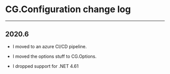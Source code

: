# CG.Configuration change log
---

## 2020.6

* I moved to an azure CI/CD pipeline.

* I moved the options stuff to CG.Options.

* I dropped support for .NET 4.61
